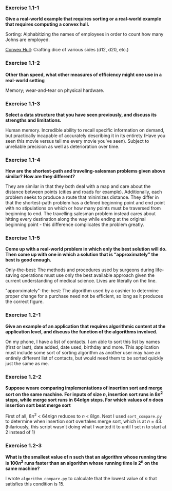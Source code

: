 ### Exercise 1.1-1
**Give a real-world example that requires sorting or a real-world example that requires computing a convex hull.**

Sorting: Alphabitizing the names of employees in order to count how many Johns are employed.

[Convex Hull](https://en.wikipedia.org/wiki/Convex_hull): Crafting dice of various sides (d12, d20, etc.)

### Exercise 1.1-2
**Other than speed, what other measures of efﬁciency might one use in a real-world setting**

Memory; wear-and-tear on physical hardware.

### Exercise 1.1-3
**Select a data structure that you have seen previously, and discuss its strengths and limitations.**

Human memory. Incredible ability to recall specific information on demand, but practically incapable of accurately describing it in its entirety (Have you seen this movie versus tell me every movie you've seen). Subject to unreliable precision as well as deterioration over time.

### Exercise 1.1-4
**How are the shortest-path and traveling-salesman problems given above similar? How are they different?**

They are similar in that they both deal with a map and care about the distance between points (cities and roads for example). Additionally, each problem seeks to produce a route that minimizes distance. They differ in that the shortest-path problem has a defined beginning point and end point with no stipulations on which or how many points must be traversed from beginning to end. The travelling salesman problem instead cares about hitting every destination along the way while ending at the original beginning point - this difference complicates the problem greatly.

### Exercise 1.1-5
**Come up with a real-world problem in which only the best solution will do. Then come up with one in which a solution that is “approximately” the best is good enough.**

Only-the-best: The methods and procedures used by surgeons during life-saving operations must use only the best available approach given the current understanding of medical science. Lives are literally on the line.

"apporximately"-the-best: The algorithm used by a cashier to determine proper change for a purchase need not be efficient, so long as it produces the correct figure.

### Exercise 1.2-1
**Give an example of an application that requires algorithmic content at the application level, and discuss the function of the algorithms involved.**

On my phone, I have a list of contacts. I am able to sort this list by names (first or last), date added, date used, birthday and more. This application must include some sort of sorting algorithm as another user may have an entirely different list of contacts, but would need them to be sorted quickly just the same as me.

### Exercise 1.2-2
**Suppose weare comparing implementations of insertion sort and merge sort on the same machine. For inputs of size *n*, insertion sort runs in 8*n*<sup>2</sup> steps, while merge sort runs in 64*n*lg*n* steps. For which values of *n* does insertion sort beat merge sort**

First of all, 8*n*<sup>2</sup> < 64*n*lg*n* reduces to *n* < 8lg*n*. Next I used `sort_compare.py` to determine when insertion sort overtakes merge sort, which is at *n* = 43. (hilariously, this script wasn't doing what I wanted it to until I set n to start at 2 instead of 1)

### Exercise 1.2-3
**What is the smallest value of n such that an algorithm whose running time is 100*n*<sup>2</sup> runs faster than an algorithm whose running time is 2<sup>n</sup> on the same machine?**

I wrote `algorithm_compare.py` to calculate that the lowest value of *n* that satisfies this condition is 15.
